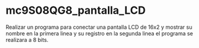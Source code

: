 # mc9S08QG8_pantalla_LCD

Realizar un programa para conectar una pantalla LCD de 16x2  y mostrar su nombre  en la primera linea y su registro en la segunda linea el programa se realizara a 8 bits.
